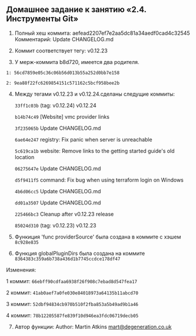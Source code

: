 ## Домашнее задание к занятию «2.4. Инструменты Git»
1. Полный хеш коммита: aefead2207ef7e2aa5dc81a34aedf0cad4c32545 Комментарий: Update CHANGELOG.md

2. Коммит соответствует тегу: v0.12.23

3. У мерж-коммита b8d720, имеется два родителя. 

  ``` 1: 56cd7859e05c36c06b56d013b55a252d0bb7e158 ```
  
  ``` 2: 9ea88f22fc6269854151c571162c5bcf958bee2b ```
  

4.   Между тегами v0.12.23 и v0.12.24.сделаны следущие коммиты: 

     ``` 33ff1c03b ``` (tag: v0.12.24) v0.12.24

     ``` b14b74c49 ``` [Website] vmc provider links

     ``` 3f235065b ``` Update CHANGELOG.md

     ``` 6ae64e247 ``` registry: Fix panic when server is unreachable

     ``` 5c619ca1b ``` website: Remove links to the getting started guide's old location

     ``` 06275647e ``` Update CHANGELOG.md

     ``` d5f9411f5 ``` command: Fix bug when using terraform login on Windows

     ``` 4b6d06cc5 ``` Update CHANGELOG.md

     ``` dd01a3507 ``` Update CHANGELOG.md

     ``` 225466bc3 ``` Cleanup after v0.12.23 release

     ``` 85024d310 ``` (tag: v0.12.23) v0.12.23

5. Функиция 'func providerSource' была создана в коммите с хэшем  ```8c928e835 ```

7. Функция globalPluginDirs была создана на коммите ```8364383c359a6b738a436d1b7745ccdce178df47 ```
  
  Изменения:
  
  1 коммит: ``` 66ebff90cdfaa6938f26f908c7ebad8d547fea17 ```
  
  2 коммит: ``` 41ab0aef7a0fe030e84018973a64135b11abcd70 ```
  
  3 коммит: ``` 52dbf94834cb970b510f2fba853a5b49ad9b1a46 ```
  
  4 коммит: ``` 78b12205587fe839f10d946ea3fdc06719decb05 ```
  
7. Автор функции: Author: Martin Atkins <mart@degeneration.co.uk>



